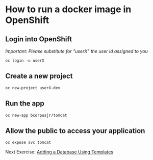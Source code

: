 # How to run a docker image in OpenShift

## Login into OpenShift 

*Important: Please substitute for "userX" the user id assigned to you*

```
oc login -u userX
```

## Create a new project

```
oc new-project userX-dev
```

## Run the app 

```
oc new-app bcorpusjr/tomcat
```

## Allow the public to access your application

```
oc expose svc tomcat
```

Next Exercise: [Adding a Database Using Templates](02_adding_a_database_using_templates.md)
